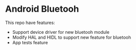 # Android Bluetooh

This repo have features:
- Support device driver for new bluetooh module
- Modify HAL and HIDL to support new feature for bluetooh
- App tests feature
